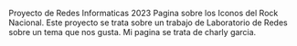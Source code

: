 Proyecto de Redes Informaticas 2023
Pagina sobre los Iconos del Rock Nacional.
Este proyecto se trata sobre un trabajo de Laboratorio de Redes sobre un tema que nos gusta. Mi pagina se trata de charly garcia.
